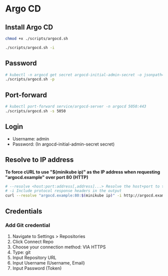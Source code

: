 # Argo CD


## Install Argo CD
``` bash
chmod +x ./scripts/argocd.sh

./scripts/argocd.sh -i
```

## Password
``` bash
# kubectl -n argocd get secret argocd-initial-admin-secret -o jsonpath="{.data.password}" | base64 -d
./scripts/argocd.sh -p
```

## Port-forward
``` bash
# kubectl port-forward service/argocd-server -n argocd 5050:443
./scripts/argocd.sh -s 5050
```

## Login
- Username: admin
- Password: (In argocd-initial-admin-secret secret)

## Resolve to IP address
**To force cURL to use "$(minikube ip)" as the IP address when requesting "argocd.example" over port 80 (HTTP)**
``` bash
# --resolve <host:port:address[,address]...> Resolve the host+port to this address
# -i Include protocol response headers in the output
curl --resolve "argocd.example:80:$(minikube ip)" -i http://argocd.example
```

## Credentials
### Add Git credential
1. Navigate to Settings > Repositories
2. Click Connect Repo
3. Choose your connection method: VIA HTTPS
4. Type: git
5. Input Repository URL
6. Input Username (Username, Email)
7. Input Password (Token)
